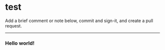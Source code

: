 # test

Add a brief comment or note below, commit and sign-it, and create a pull request.

---

### Hello world!